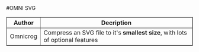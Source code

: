 <html>
#OMNI SVG
<table border="#FFFFFF">
 <thead>
  <tr>
     <th>Author</th>
     <th>Decription</th>
  </tr>
 </thead>
 <tfoot>
 </tfoot>
 <tbody>
  <tr>
     <td>Omnicrog</td>
     <td>Compress an SVG file to it's <b>smallest size</b>, with lots of optional features</td>
  </tr>
 </tbody>
</table>
</html>

